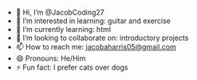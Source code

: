 - 👋 Hi, I’m @JacobCoding27
- 👀 I’m interested in learning: guitar and exercise
- 🌱 I’m currently learning: html
- 💞️ I’m looking to collaborate on: introductory projects
- 📫 How to reach me: jacobaharris05@gmail.com
- 😄 Pronouns: He/Him
- ⚡ Fun fact: I prefer cats over dogs

<!---
JacobCoding27/JacobCoding27 is a ✨ special ✨ repository because its `README.md` (this file) appears on your GitHub profile.
You can click the Preview link to take a look at your changes.
--->

